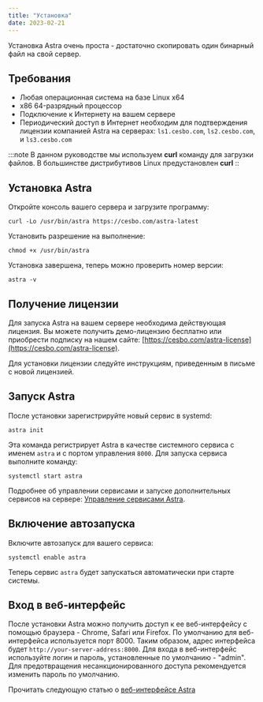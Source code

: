 ```yaml
---
title: "Установка"
date: 2023-02-21
---
```


Установка Astra очень проста - достаточно скопировать один бинарный файл на свой сервер.

## Требования[](https://help.cesbo.com/astra/getting-started/first-steps/install#requirements)

- Любая операционная система на базе Linux x64
- x86 64-разрядный процессор
- Подключение к Интернету на вашем сервере
- Периодический доступ в Интернет необходим для подтверждения лицензии компанией Astra на серверах: `ls1.cesbo.com`, `ls2.cesbo.com`, и `ls3.cesbo.com`

:::note В данном руководстве мы используем **curl** команду для загрузки файлов. В большинстве дистрибутивов Linux предустановлен **curl** ::

## Установка Astra[](https://help.cesbo.com/astra/getting-started/first-steps/install#install-astra)

Откройте консоль вашего сервера и загрузите программу:

`curl -Lo /usr/bin/astra https://cesbo.com/astra-latest` 

Установить разрешение на выполнение:

`chmod +x /usr/bin/astra` 

Установка завершена, теперь можно проверить номер версии:

`astra -v` 

## Получение лицензии[](https://help.cesbo.com/astra/getting-started/first-steps/install#get-license)

Для запуска Astra на вашем сервере необходима действующая лицензия. Вы можете получить демо-лицензию бесплатно или приобрести подписку на нашем сайте: [https://cesbo.com/astra-license](https://cesbo.com/astra-license).

Для установки лицензии следуйте инструкциям, приведенным в письме с новой лицензией.

## Запуск Astra[](https://help.cesbo.com/astra/getting-started/first-steps/install#launch-astra)

После установки зарегистрируйте новый сервис в systemd:

`astra init` 

Эта команда регистрирует Astra в качестве системного сервиса с именем `astra` и с портом управления `8000`. Для запуска сервиса выполните команду:

`systemctl start astra` 

Подробнее об управлении сервисами и запуске дополнительных сервисов на сервере: [Управление сервисами Astra](https://help.cesbo.com/astra/getting-started/first-steps/manage-service).

## Включение автозапуска[](https://help.cesbo.com/astra/getting-started/first-steps/install#enable-autorun)

Включите автозапуск для вашего сервиса:

`systemctl enable astra` 

Теперь сервис `astra` будет запускаться автоматически при старте системы.

## Вход в веб-интерфейс[](https://help.cesbo.com/astra/getting-started/first-steps/install#login-to-web-interface)

После установки Astra можно получить доступ к ее веб-интерфейсу с помощью браузера - Chrome, Safari или Firefox. По умолчанию для веб-интерфейса используется порт 8000. Таким образом, адрес интерфейса будет `http://your-server-address:8000`. Для входа в веб-интерфейс используйте логин и пароль, установленные по умолчанию - "admin". Для предотвращения несанкционированного доступа рекомендуется изменить пароль по умолчанию.

Прочитать следующую статью о [веб-интерфейсе Astra](https://help.cesbo.com/astra/getting-started/first-steps/web-interface)
